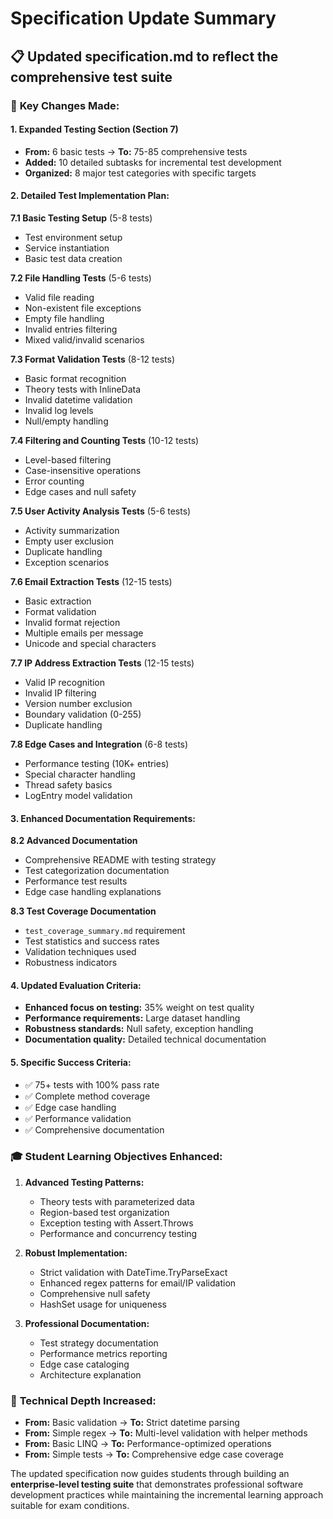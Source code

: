 # Specification Update Summary

## 📋 **Updated specification.md** to reflect the comprehensive test suite

### 🎯 **Key Changes Made:**

#### **1. Expanded Testing Section (Section 7)**
- **From:** 6 basic tests → **To:** 75-85 comprehensive tests
- **Added:** 10 detailed subtasks for incremental test development
- **Organized:** 8 major test categories with specific targets

#### **2. Detailed Test Implementation Plan:**

**7.1 Basic Testing Setup** (5-8 tests)
- Test environment setup
- Service instantiation
- Basic test data creation

**7.2 File Handling Tests** (5-6 tests)  
- Valid file reading
- Non-existent file exceptions
- Empty file handling
- Invalid entries filtering
- Mixed valid/invalid scenarios

**7.3 Format Validation Tests** (8-12 tests)
- Basic format recognition
- Theory tests with InlineData
- Invalid datetime validation
- Invalid log levels
- Null/empty handling

**7.4 Filtering and Counting Tests** (10-12 tests)
- Level-based filtering
- Case-insensitive operations
- Error counting
- Edge cases and null safety

**7.5 User Activity Analysis Tests** (5-6 tests)
- Activity summarization
- Empty user exclusion
- Duplicate handling
- Exception scenarios

**7.6 Email Extraction Tests** (12-15 tests)
- Basic extraction
- Format validation
- Invalid format rejection
- Multiple emails per message
- Unicode and special characters

**7.7 IP Address Extraction Tests** (12-15 tests)
- Valid IP recognition
- Invalid IP filtering
- Version number exclusion
- Boundary validation (0-255)
- Duplicate handling

**7.8 Edge Cases and Integration** (6-8 tests)
- Performance testing (10K+ entries)
- Special character handling
- Thread safety basics
- LogEntry model validation

#### **3. Enhanced Documentation Requirements:**

**8.2 Advanced Documentation**
- Comprehensive README with testing strategy
- Test categorization documentation
- Performance test results
- Edge case handling explanations

**8.3 Test Coverage Documentation**
- `test_coverage_summary.md` requirement
- Test statistics and success rates
- Validation techniques used
- Robustness indicators

#### **4. Updated Evaluation Criteria:**
- **Enhanced focus on testing:** 35% weight on test quality
- **Performance requirements:** Large dataset handling
- **Robustness standards:** Null safety, exception handling
- **Documentation quality:** Detailed technical documentation

#### **5. Specific Success Criteria:**
- ✅ 75+ tests with 100% pass rate
- ✅ Complete method coverage
- ✅ Edge case handling
- ✅ Performance validation
- ✅ Comprehensive documentation

### 🎓 **Student Learning Objectives Enhanced:**

1. **Advanced Testing Patterns:**
   - Theory tests with parameterized data
   - Region-based test organization
   - Exception testing with Assert.Throws
   - Performance and concurrency testing

2. **Robust Implementation:**
   - Strict validation with DateTime.TryParseExact
   - Enhanced regex patterns for email/IP validation
   - Comprehensive null safety
   - HashSet usage for uniqueness

3. **Professional Documentation:**
   - Test strategy documentation
   - Performance metrics reporting
   - Edge case cataloging
   - Architecture explanation

### 🔧 **Technical Depth Increased:**

- **From:** Basic validation → **To:** Strict datetime parsing
- **From:** Simple regex → **To:** Multi-level validation with helper methods
- **From:** Basic LINQ → **To:** Performance-optimized operations
- **From:** Simple tests → **To:** Comprehensive edge case coverage

The updated specification now guides students through building an **enterprise-level testing suite** that demonstrates professional software development practices while maintaining the incremental learning approach suitable for exam conditions.
